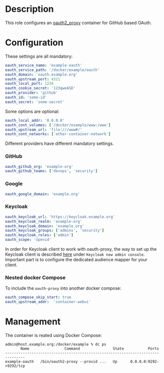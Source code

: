 # Description

This role configures an [oauth2_proxy](https://github.com/pusher/oauth2_proxy) container for GitHub based OAuth.

# Configuration

These settings are all mandatory:
```yaml
oauth_service_name: 'example-oauth'
oauth_service_path: '/docker/example/oauth'
oauth_domain: 'oauth.example.org'
oauth_upstream_port: 4321
oauth_local_port: 1234
oauth_cookie_secret: '123qweASD'
oauth_provider: 'github'
oauth_id: 'some-id'
oauth_secret: 'some-secret'
```
Some options are optional:
```yaml
oauth_local_addr: '0.0.0.0'
oauth_cont_volumes: ['/docker/example/www:/www']
oauth_upstream_url: 'file:///www#/'
oauth_cont_networks: ['other-container-network']
```
Different providers have different mandatory settings.

### GitHub
```yaml
oauth_github_org: 'example-org'
oauth_github_teams: ['devops', 'security']
```
### Google
```yaml
oauth_google_domain: 'example.org'
```
### Keycloak
```yaml
oauth_keycloak_url: 'https://keycloak.example.org'
oauth_keycloak_realm: 'example-org'
oauth_keycloak_domain: 'example.org'
oauth_keycloak_groups: ['admins', 'security']
oauth_keycloak_roles: ['admin']
oauth_scope: 'openid'
```

In order for Keycloak client to work with oauth-proxy, the way to set up the Keycloak client is described [here](https://oauth2-proxy.github.io/oauth2-proxy/configuration/providers/keycloak_oidc/) under `Keycloak new admin console`. Important part is to configure the dedicated audience mapper for your client.

### Nested docker Compose

To include the `oauth-proxy` into another docker compose:
```yaml
oauth_compose_skip_start: true
oauth_upstream_addr:  'container-webui'
```

# Management

The container is reated using Docker Compose:
```
admin@host.example.org:/docker/example % dc ps
       Name                Command               State           Ports         
-------------------------------------------------------------------------------
example-oauth   /bin/oauth2-proxy --provid ...   Up      0.0.0.0:9292->9292/tcp
```
